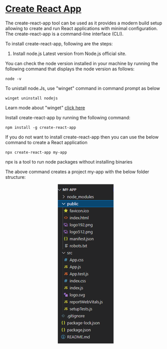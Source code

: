 # [Create React App](https://create-react-app.dev/docs/getting-started) #

The create-react-app tool can be used as it provides a modern build setup allowing to create and run React applications with minimal configuration. The create-react-app is a command-line interface (CLI).

To install create-react-app, following are the steps:

1. Install node.js Latest version from Node.js official site.

You can check the node version installed in your machine by running the following command that displays the node version as follows:

```
node -v
```

To unistall node.Js, use "winget" command in command prompt as below
```
winget uninstall nodejs
```

Learn mode about "winget"  [click here](https://learn.microsoft.com/en-us/windows/package-manager/winget/)

Install create-react-app by running the following command:
```
npm install -g create-react-app
```

If you do not want to install create-react-app then you can use the below command to create a React application
```
npx create-react-app my-app
```
npx is a tool to run node packages without  installing binaries

The above command creates a project my-app with the below folder structure:

<p align="center">
  <img src="/react_folder_structure.PNG" alt="react folder structure"/>
</p>


